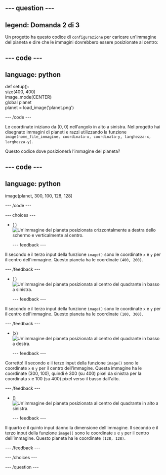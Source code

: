 
--- question ---
---
legend: Domanda 2 di 3
---

Un progetto ha questo codice di `configurazione` per caricare un'immagine del pianeta e dire che le immagini dovrebbero essere posizionate al centro:

--- code ---
---
language: python
---

def setup():   
size(400, 400)   
image_mode(CENTER)   
global planet   
planet = load_image('planet.png')

--- /code ---

Le coordinate iniziano da (0, 0) nell'angolo in alto a sinistra. Nel progetto hai disegnato immagini di pianeti e razzi utilizzando la funzione `image(nome_file_immagine, coordinata-x, coordinata-y, larghezza-x, larghezza-y)`.

Questo codice dove posizionerà l’immagine del pianeta?

--- code ---
---
language: python
---

image(planet, 300, 100, 128, 128)

--- /code ---

--- choices ---

- ( ) ![Un'immagine del pianeta posizionata orizzontalmente a destra dello schermo e verticalmente al centro.](images/planet400200.png)

  --- feedback ---

Il secondo e il terzo input della funzione `image()` sono le coordinate `x` e `y` per il centro dell'immagine. Questo pianeta ha le coordinate `(400, 200)`.

  --- /feedback ---

- ( ) ![Un'immagine del pianeta posizionata al centro del quadrante in basso a sinistra.](images/planet100300.png)

  --- feedback ---

Il secondo e il terzo input della funzione `image()` sono le coordinate `x` e `y` per il centro dell'immagine. Questo pianeta ha le coordinate `(100, 300)`.

  --- /feedback ---

- (x) ![Un'immagine del pianeta posizionata al centro del quadrante in basso a destra.](images/planet300100.png)

  --- feedback ---

Corretto! Il secondo e il terzo input della funzione `image()` sono le coordinate `x` e `y` per il centro dell'immagine. Questa immagine ha le coordinate (300, 100), quindi è 300 (su 400) pixel da sinistra per la coordinata `x` e 100 (su 400) pixel verso il basso dall'alto.

  --- /feedback ---

- () ![Un'immagine del pianeta posizionata al centro del quadrante in alto a sinistra.](images/planet128128.png)

  --- feedback ---

Il quarto e il quinto input danno la dimensione dell'immagine. Il secondo e il terzo input della funzione `image()` sono le coordinate `x` e `y` per il centro dell'immagine. Questo pianeta ha le coordinate `(128, 128)`.

  --- /feedback ---

--- /choices ---

--- /question ---

